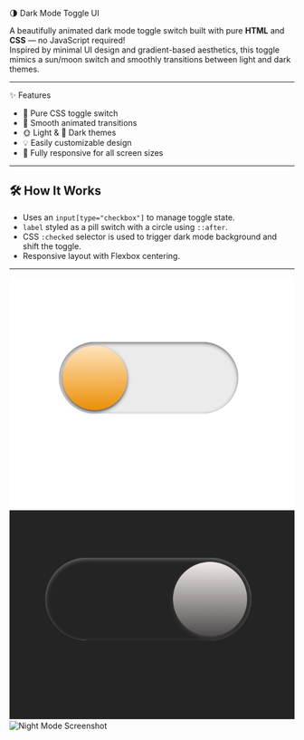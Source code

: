 

🌗 Dark Mode Toggle UI

A beautifully animated dark mode toggle switch built with pure **HTML** and **CSS** — no JavaScript required!  
Inspired by minimal UI design and gradient-based aesthetics, this toggle mimics a sun/moon switch and smoothly transitions between light and dark themes.

---

✨ Features

- 🔘 Pure CSS toggle switch
- 🎨 Smooth animated transitions
- 🌞 Light & 🌚 Dark themes
- 💡 Easily customizable design
- 📱 Fully responsive for all screen sizes

---

## 🛠️ How It Works

- Uses an `input[type="checkbox"]` to manage toggle state.
- `label` styled as a pill switch with a circle using `::after`.
- CSS `:checked` selector is used to trigger dark mode background and shift the toggle.
- Responsive layout with Flexbox centering.

---
![Day Mode Screenshot](screenshot1.png)
![Night Mode Screenshot](screenshot2.png)
![Night Mode Screenshot]()
